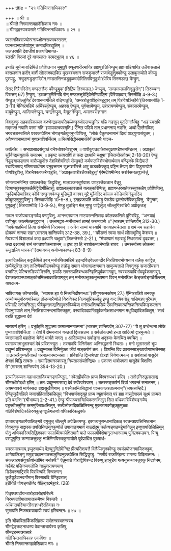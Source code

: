 +++
title = "२१ गतिचिन्तनाधिकारः"

+++
॥ श्रीः ॥  
॥ श्रीमते निगमान्तमहादेशिकाय नमः ॥  
॥ श्रीमद्रहस्यत्रयसारे गतिचिन्तनाधिकारः ॥ २१ ॥  

ज्वलनदिवसज्योत्स्नापक्षोत्नरायणवत्सरान्  
पवनतपनप्रालेयांशून् क्रमादचिरद्युतिम् ।  
जलधरपतिं देवाधीशं प्रजापतिमागत-  
स्तरति विरजां दूरे वाचस्ततः परमद्भुतम् ॥ ४६ ॥

इप्पडि मूर्धन्यनाडियिले प्रवेशितनान मुमुक्षुवै स्थूलशरीरमागिऱ ब्रह्मपुरत्तिनिण्ड्रुम् ब्रह्मनाडियागिऱ तलैवासलाले वत्सलनान हार्दन् वार्त्तै सॊल्लक्कऱ्‌किऱ मुखवश्यनान राजकुमारनै राजावॆडुत्तुक्कॊण्डु उलावुमाप्पोले कॊण्डु पुऱप्पट्टु, 'मन्नुङ्गडुङ्गदिरोन् मण्डलत्तिनन्नडुवुळन्नदोरिल्लियिनूडुबो'(पॆरिय तिरुमडल्) यॆण्ड्रुम्,

तेरार् निऱैगदिरोन् मण्डलत्तैक् कीण्डुबुक्'(सिऱिय तिरुमडल्.) कॆण्ड्रुम्, 'सण्डमण्डलत्तिनूडुसॆन्”( तिरुच्चन्द विरुत्तम् 67) ऱॆण्ड्रुम्, 'इरुळगट्रुमॆरिगदि रोन् मण्डलत्तूडेट्रिवैत्तेणिवाङ्गि'(पॆरियाऴ्वार् तिरुमॊऴि 4-9-3.) यॆण्ड्रुञ् जॊल्लुगिऱ देवयानमार्गत्तिले वऴिप्पडुत्ति, 'अमररोडुयर्विऱ्‌चॆण्ड्रऱुवर् तम् पिऱवियञ्जिऱैये'(तिरुवाय्मॊऴि 1-3-11) यॆन्गिऱबडिये अर्चिस्स्ऎण्ड्रुम्, अहस्स् ऎण्ड्रुम्, पूर्वपक्षमॆण्ड्रुम्, उत्तरायणमॆण्ड्रुम्, संवत्सरमॆण्ड्रुम्, वायुवॆण्ड्रुम्, आदित्यनॆण्ड्रुम्, चन्द्रनॆण्ड्रुम्, वैद्युतनॆण्ड्रुम्, अमानवसंज्ञनान

विवनुक्कु सहकारिकळान वरुणेन्द्रप्रजापतिकळॆण्ड्रुञ्जॊल्लप्पडुगिऱ वऴि नडत्तुम् मुदलिगळैयिट्टु ‘‘अहं स्मरामि मद्भक्तं नयामि परमां गतिं’’(याञवल्क्यस्मृति,) ऎन्गिऱ पडिये तान् प्रधाननाय् नडत्ति, अव्वो ऎल्लैगळिल् भगवच्छास्त्रत्तिले परक्कप्पेसिन भोगङ्गळैयुमनुभविप्पित्तु, ‘‘लोकं वैकुण्ठनामानं दिव्यं षाड्गुण्यसंयुतम् । अवैष्णवानामप्राप्यं गुणत्रयविवर्जितम् ॥ नित्यसिद्धैस्समाकीर्णं तन्मयैः पाञ्च-

कालिकैः । सभाप्रासादसंयुक्तं वनैश्चोपवनैश्शुभम् ॥ वापीकूपतटाकैश्चवृक्षषण्डैश्चमण्डितम् । अप्राकृतं सुरैर्वन्द्यमयुतार्क समप्रभम् ॥ प्रकृष्ट सत्वराशिं तं कदा द्रक्ष्यामि चक्षुषा’’(जितन्तेस्तोत्रम् 2-18-20) ऎण्ड्रु नॆडुङ्गालङ्गाण वासैप्पट्टदॊरु देशविशेषत्तिले सॆण्ड्रवाऱे कर्मफलविशेषभोगार्थमाग वण्ड्रिक्के विद्यैयाले स्थापितमाय् गतिमात्रार्थमाग वनुवृत्तमान सूक्ष्मशरीरत्तै आऱु कडक्कैक्कुप् पट्रिन तॆप्पम् पोग विडुमाप्पोले पोगविडुवित्तु, विरजैक्कक्करैप्पडुत्ति, ‘‘अप्राकृतशरीरत्तैक्कॊडुत्तु' ऐरंमदीयमॆन्गिऱ सरस्सिनळवुञ्जेर्त्तु,

सोमसवनमॆन्गिऱ वश्वत्थत्तैक् किट्टुवित्तु, मालाञ्जनचूर्णवासः पणहस्तैकळान वैन्नूऱु दिव्याप्सुरस्सुक्कळैयिट्टॆदिर्गॊळ्वित्तु; ब्रह्मालङ्कारत्ताले यलङ्करिप्पित्तु, ब्रह्मगन्धरसतेजस्सुक्कळैप् प्रवेशिप्पित्तु, 'कुडियडियारिवर् कोविन्दण्ड्रनक्कॆण्ड्रु मुडियुडै वानवर् मुऱै मुऱैयॆदिर् कॊळ्ळ कॊडियणिनॆडुमदिळ् कोबुरङ्गुऱुगुवित्तु”( तिरुवाय्मॊऴि 10-9-8.), इन्द्रप्रजापति कळॆण्ड्रु पेरुडैय द्वारगोपरैक्किट्टुवित्तु, 'वैगुन्दम् पुगुदलु'( तिरुवाय्मॊऴि 10-9-9.), मॆण्ड्रु तुडङ्गि मेल् मूण्ड्रु पाट्टिलुञ् जॊल्लुगिऱबडिये अप्राकृतङ्

गळान राजोपचारङ्गळैप् पण्णुवित्तु, आनन्दमयमान मण्टपरत्नत्तिलऴ कोलक्कत्तिले पुगिरविट्टु, ‘‘अनयाहं वशीभूतः कालमेतन्नबुद्धवान् । उच्चमद्ध्य-मनीचान्तां तामहं कथमावसे ॥’’(भारतम् शान्तिपर्वम् 312-30.) ‘‘अपेत्याहमिमां हित्वा संश्रयिष्ये निरामयम् । अनेन साम्यं यास्यामि नानयाहमचेतसा ॥ क्षमं मम सहानेन ह्येकत्वं नानया सह’’(भारतम् शान्तिपर्वम् 312-38, 39.), ‘‘क्रीडन्तं रमया सार्धं लीलाभूमिषु केशवम् ॥ मेघश्यामं विशालाक्षं कदा द्रक्ष्यामि चक्षुषा’’(जितन्तेस्तो 2-21.), ‘‘मेघश्यामं महाबाहुं स्थिरसत्वं दृढव्रतम् । कदा द्रक्ष्यामहे रामं जगतश्शोकनाशनम् ॥ दृष्ट एव हि नश्शोकमपनेष्यति राघवः । तमस्सर्वस्य लोकस्य समुद्यन्निव भास्कर’’(रामायणम् अयोध्याकाण्डम् 83-8-9)

इत्यादिकळिल् कट्टळैयिले इवन् मनोरथित्तबडिये इऴन्दविऴवॆल्लान्दीर निरतिशयभोग्यनान तन्नैक् काट्टित् तन्मैबॆऱुत्तित् तन् ताळिणैक्कीऴ्क्कॊण्डु तन्नोडु समान भोगत्वलक्षणमान सायुज्यत्ताले यिवनुक्कु सजातीयरान वन्दमिल् पेरिन्बत्तडियरोडिरुत्ति, इप्पडि समस्तप्रतिबन्धकनिवृत्तिपूर्वकमागवुम्, स्वस्वरूपाविर्भावपूर्वकमागवुम्, देशकालावस्थासङ्कोचमिल्लादबडियागवुम् तन् मनोरथत्तुक्कनुरूपमाग विवन् मनोरथित्त कैङ्कर्यङ्गळैयॆल्लाम् यावदात्म-

भावियागक् कॊण्डरुळि, ‘‘सवयस इव ये नित्यनिर्दोषगन्धाः’’(श्रीगुणरत्नकोषम् 27.) ऎन्गिऱबडिये तनक्कु अन्योन्यमुमॊरुवयस्सिल् तोऴन्मारैप्पोले यिरुक्किऱ नित्यसूरिकळोडु इण्ड्रु वन्द यिवनोडु वासियऱप् पुरैयऱप् परिमाऱि स्तोत्रत्तिलुम् श्रीवैकुण्ठगद्यत्तिलुमरुळिच्चॆय्द मनोरथत्तिन्बडिये ऐकान्तिकात्यन्तिकनित्यकिङ्करनान विवनुगप्पाले तान् निरतिशयानन्दनायिरुक्कुम्. वस्वादिपदप्राप्तिपूर्वकमोक्षसाधनमान मधुविद्यादिकळिलुम् ‘‘सत्वं वहति शुद्धात्मा देवं

नारायणं हरिम् । प्रभुर्वहति शुद्धात्मा परमात्मानमात्मना’’(भारतम् शान्तिपर्वम् 307-77) ‘‘ये तु दग्धेन्धना लोके पुण्यपापविवर्जिताः । तेषां वै क्षेममध्वानं गच्छतां द्विजसत्तम ॥ सर्वलोकतमो हन्ता आदित्यो द्वारमुच्यते । ज्वालामाली महातेजा येनेदं धार्यते जगत् ॥ आदित्यदग्ध सर्वाङ्गा अदृश्याः केनचित् क्वचित् । परमाण्वात्मभूताश्चतं देवं प्रविशन्त्युत । तस्मादपि विनिर्मक्ता अनिरुद्धतनौ स्थिताः । मनो भूतास्ततो भूयः प्रद्युम्नं प्रविशन्त्युत ॥ प्रद्युम्नाच्च विनिर्मुक्ता जीवं सङ्कर्षणं ततः । विशन्ति विप्र प्रवरास्साङ्ख्ययोगाश्चतैस्सह ॥ ततस्त्रैगुण्यहीनास्ते परमात्मानमञ्जसा । प्रविशन्ति द्विजश्रेष्ठाः क्षेत्रज्ञं निर्गणात्मकम् ॥ सर्वावासं वासुदेवं क्षेत्रज्ञं विद्धि तत्वतः । समाहितमनस्कास्तु नियतास्संयतेन्द्रियाः ॥ एकान्त भावोपगता वासुदेवं विशन्ति ते’’(भारतम् शान्तिपर्वम् 354-13-20.)

इत्यादिकळान महाभारतादिवचनङ्गळिलुम्, ‘‘श्वेतद्वीपमितः प्राप्य विश्वरूपधरं हरिम् । ततोऽनिरुद्धमासाद्य श्रीमत्क्षीरोदधौ हरिम् ॥ ततः प्रद्युम्नमासाद्य देवं सर्वेश्वरेश्वरम् । ततस्सङ्कर्षणं दिव्यं भगवन्तं सनातनम् । अयमप्यपरो मार्गस्सदा ब्रह्मसुखैषिणाम् ॥ परमैकान्तिसिद्धानां पञ्चकालरतात्मनाम्’’(जयत्सम्हिदै.) ऎण्ड्रिप्पुडैगळिले जयत्संहितादिकळिलुम् ‘‘विभवार्चनाद्वयूहं प्राप्य व्यूहार्चनात् परं ब्रह्म वासुदेवाख्यं सूक्ष्मं प्राप्यत इति वदन्ति’’(श्रीभाष्यम् 2-2-41.) ऎण्ड्रु श्रीपाञ्चरात्रिाधिकरणत्तिलुम् सिल वधिकारिविशेषङ्गळैप् पट्रच्चॊल्लुगिऱ क्रममुक्तिपक्षत्तिलुम्, सत्यलोकादिकळिलिरुन्दु मुक्तरामवर्गळुक्कुमुळ्ळ गतिविशेषादिकळिरुक्कुङ्गट्टळैगळव्वो वधिकारिकळुक्के

ज्ञातव्यङ्गळागैयालिङ्गवै वगुत्तुच् चॊल्लुगै अपेक्षितमण्ड्रु. इक्गत्यनुसन्धानादिकळ् स्वतन्त्रप्रपत्तिनिष्ठनान विवनुक्कु सद्वारक प्रपत्तिनिष्ठनुक्कुप्पोले उपायाङ्गमाग नाळ्दोऱुम् कर्तव्यङ्गळण्ड्रेयागिलुम् इव्वुपायत्तिलिऴियुम् पोदु अधिकारित्वसिद्धिक्काग फलार्थित्वमपेक्षितमागै याले फलपर्वविशेषानुसन्धानमाय्प् पुगिऱक्कडवन. पिन्बु वरप्पुगुगिऱ कण्णाळत्तुक्कु नाळॆण्णियिरुक्कुमाप्पोले पूर्वप्रार्थित पुरुषार्थ-

स्मरणमात्रमाय् इप्पुरुषार्थम् पॆऱप्पुगुगिऱोमॆन्गिऱ प्रीत्यतिशयत्तै विळैप्पित्तुक्कॊण्डु स्वयंप्रयोजनमायिरुक्कुम्. आगैयालिङ्गु समुदायज्ञानमात्रत्तालुमिवनुक्कपेक्षित सिद्धियुण्डु. ‘‘समीपं राजसिंहस्य रामस्य विदितात्मनः । संकल्पहयसंयुक्तैर्यान्तीमिव मनोरथैः’’ ऎन्नुम्बडि पिराट्टियिरुन्द विरुप्पु इवनुडैय गत्यनुसन्धानत्तुक्कु निदर्शनम्.  
नडैबॆऱ वङ्गिप्पगलॊळि नाळुत्तरायणमाण्  
डिडैवरुगाट्रिरवि यिरविन्बदि मिन्वरुणन्  
कुडैयुडैवानवर्गोमान् पिरसाबदि यॆण्ड्रिवराल्  
इडैयिडै पोगङ्गळॆय्दि यॆऴिऱ्‌पदमेऱुवरे. (28)

पितृपथघटीयन्त्रारोहावरोहपरिभ्रमैः  
निरयपदवीयातायातक्रमैश्च निरन्तरैः ।  
अधिगतपरिश्रान्तीनाज्ञाधरैरतिवाह्य नः  
सुखयति निजच्छायादायी स्वयं हरिचन्दनः ॥ ४७ ॥  

इति श्रीकवितार्किकसिंहस्य सर्वतन्त्रस्वतन्त्रस्य  
श्रीमद्वेङ्कटनाथस्य वेदान्ताचार्यस्य कृतिषु  
श्रीमद्रहस्यत्रयसारे  
गतिचिन्तनाधिकारः एकविंशः ॥  
श्रीमते निगमान्तमहादेशिकाय नमः ॥
